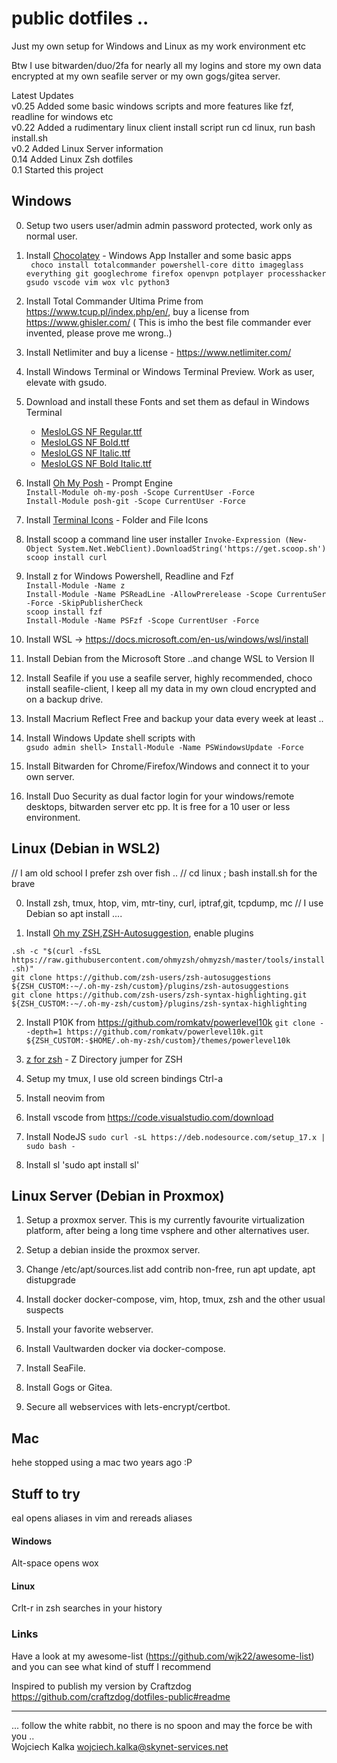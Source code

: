 # public dotfiles .. 

Just my own setup for Windows and Linux as my work environment etc

Btw I use bitwarden/duo/2fa for nearly all my logins and store my own data encrypted
at my own seafile server or my own gogs/gitea server. 

Latest Updates<br>
v0.25 Added some basic windows scripts and more features like fzf, readline for windows etc <br>
v0.22 Added a rudimentary linux client install script run cd linux, run bash install.sh <br>
v0.2 Added Linux Server information<br>
0.14 Added Linux Zsh dotfiles<br>
0.1 Started this project<br>

## Windows

0. Setup two users user/admin admin password protected, work only as normal user.  

1. Install [Chocolatey](https://chocolatey.org/) - Windows App Installer and some basic apps <br>
` choco install totalcommander powershell-core ditto imageglass everything git googlechrome firefox openvpn potplayer processhacker gsudo vscode vim wox vlc python3`

2. Install Total Commander Ultima Prime from https://www.tcup.pl/index.php/en/, buy a license from https://www.ghisler.com/ (
This is imho the best file commander ever invented, please prove me wrong..)

3. Install Netlimiter and buy a license - https://www.netlimiter.com/

4. Install Windows Terminal or Windows Terminal Preview. Work as user, elevate with gsudo.

5. Download and install these Fonts and set them as defaul in Windows Terminal
   - [MesloLGS NF Regular.ttf](
       https://github.com/romkatv/powerlevel10k-media/raw/master/MesloLGS%20NF%20Regular.ttf)
   - [MesloLGS NF Bold.ttf](
       https://github.com/romkatv/powerlevel10k-media/raw/master/MesloLGS%20NF%20Bold.ttf)
   - [MesloLGS NF Italic.ttf](
       https://github.com/romkatv/powerlevel10k-media/raw/master/MesloLGS%20NF%20Italic.ttf)
   - [MesloLGS NF Bold Italic.ttf](
       https://github.com/romkatv/powerlevel10k-media/raw/master/MesloLGS%20NF%20Bold%20Italic.ttf)

6. Install [Oh My Posh](https://ohmyposh.dev/) - Prompt Engine<br>
`Install-Module oh-my-posh -Scope CurrentUser -Force`<br>
`Install-Module posh-git -Scope CurrentUser -Force`<br>

7. Install [Terminal Icons](https://github.com/devblackops/Terminal-Icons) - Folder and File Icons

8. Install scoop a command line user installer
`Invoke-Expression (New-Object System.Net.WebClient).DownloadString('https://get.scoop.sh')`
`scoop install curl` 

9. Install z for Windows Powershell, Readline and Fzf <br>
`Install-Module -Name z` <br>
`Install-Module -Name PSReadLine -AllowPrerelease -Scope CurrentuSer -Force -SkipPublisherCheck` <br>
`scoop install fzf` <br>
`Install-Module -Name PSFzf -Scope CurrentUser -Force` <br>

10. Install WSL -> https://docs.microsoft.com/en-us/windows/wsl/install

11. Install Debian from the Microsoft Store ..and change WSL to Version II

12. Install Seafile if you use a seafile server, highly recommended, choco install seafile-client, I keep all
my data in my own cloud encrypted and on a backup drive. 

13. Install Macrium Reflect Free and backup your data every week at least ..

14. Install Windows Update shell scripts with<br>
`gsudo admin shell> Install-Module -Name PSWindowsUpdate -Force`<br>

15. Install Bitwarden for Chrome/Firefox/Windows and connect it to your own server.

16. Install Duo Security as dual factor login for your windows/remote desktops, bitwarden server etc pp. It is free for a 10 user or less environment.

## Linux (Debian in WSL2)

// I am old school I prefer zsh over fish .. 
// cd linux ; bash install.sh for the brave

0. Install zsh, tmux, htop, vim, mtr-tiny, curl, iptraf,git, tcpdump, mc // I use Debian so apt install ....

1. Install [Oh my ZSH](https://ohmyz.sh),[ZSH-Autosuggestion](https://github.com/zsh-users/zsh-autosuggestions),  enable plugins<br>

`.sh -c "$(curl -fsSL https://raw.githubusercontent.com/ohmyzsh/ohmyzsh/master/tools/install.sh)"` <br>
`git clone https://github.com/zsh-users/zsh-autosuggestions ${ZSH_CUSTOM:-~/.oh-my-zsh/custom}/plugins/zsh-autosuggestions` <br>
`git clone https://github.com/zsh-users/zsh-syntax-highlighting.git ${ZSH_CUSTOM:-~/.oh-my-zsh/custom}/plugins/zsh-syntax-highlighting`


2. Install P10K from https://github.com/romkatv/powerlevel10k
`git clone --depth=1 https://github.com/romkatv/powerlevel10k.git ${ZSH_CUSTOM:-$HOME/.oh-my-zsh/custom}/themes/powerlevel10k` <br>

3. [z for zsh](https://github.com/agkozak/zsh-z) - Z Directory jumper for ZSH

4. Setup my tmux, I use old screen bindings Ctrl-a

5. Install neovim from 

6. Install vscode from https://code.visualstudio.com/download

7. Install NodeJS
`sudo curl -sL https://deb.nodesource.com/setup_17.x | sudo bash -` 

8. Install sl
'sudo apt install sl'

## Linux Server (Debian in Proxmox)

1. Setup a proxmox server. This is my currently favourite virtualization platform, after being a long time vsphere and other alternatives user.

2. Setup a debian inside the proxmox server.

3. Change /etc/apt/sources.list add contrib non-free, run apt update, apt distupgrade

4. Install docker docker-compose, vim, htop, tmux, zsh and the other usual suspects 

5. Install your favorite webserver.

6. Install Vaultwarden docker via docker-compose.

7. Install SeaFile. 

8. Install Gogs or Gitea.

9. Secure all webservices with lets-encrypt/certbot.

 
## Mac 
 
hehe stopped using a mac two years ago :P

## Stuff to try

eal opens aliases in vim and rereads aliases

#### Windows
Alt-space opens wox

#### Linux
Crlt-r in zsh searches in your history

### Links

Have a look at my awesome-list (https://github.com/wjk22/awesome-list) and you can see what kind of
stuff I recommend 

Inspired to publish my version by Craftzdog https://github.com/craftzdog/dotfiles-public#readme

---
... follow the white rabbit, no there is no spoon and may the force be with you .. <br>
Wojciech Kalka <wojciech.kalka@skynet-services.net>
